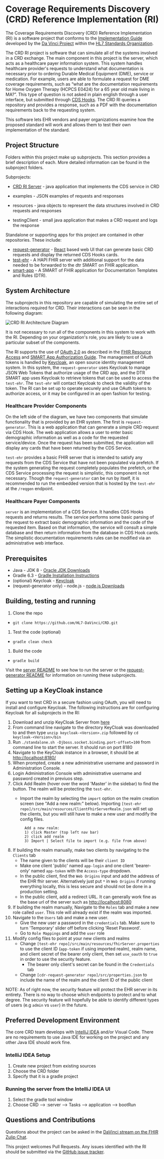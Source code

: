 # Coverage Requirements Discovery (CRD) Reference Implementation (RI)

The Coverage Requirements Discovery (CRD) Reference Implementation (RI) is a software project that conforms to the [Implementation Guide](http://build.fhir.org/ig/HL7/davinci-crd/) developed by the [Da Vinci Project](http://www.hl7.org/about/davinci/index.cfm?ref=common) within the [HL7 Standards Organization](http://www.hl7.org/).

The CRD RI project is software that can simulate all of the systems involved in a CRD exchange. The main component in this project is the server, which acts as a healthcare payer information system. This system handles healthcare provider's requests to understand what documentation is necessary prior to ordering Durable Medical Equipment (DME), service or medication. For example, users are able to formulate a request for DME coverage requirements, such as “what are the documentation requirements for Home Oxygen Therapy (HCPCS E0424) for a 65 year old male living in MA?”. This type of question is not asked in plain english through a user interface, but submitted through [CDS Hooks](https://cds-hooks.org/). The CRD RI queries a repository and provides a response, such as a PDF with the documentation requirements back to the requesting system.

This software lets EHR vendors and payer organizations examine how the proposed standard will work and allows them to test their own implementation of the standard.

## Project Structure

Folders within this project make up subprojects. This section provides a brief description of each. More detailed information can be found in the subproject folders.

Subprojects:

* [CRD RI Server](https://github.com/HL7-DaVinci/CRD/tree/master/server) - java application that implements the CDS service in CRD

* examples - JSON examples of requests and responses
* resources - java objects to represent the data structures involved in CRD requests and responses
* testingClient - small java application that makes a CRD request and logs the response

Standalone or supporting apps for this project are contained in other repositories.  These include:

* [request-generator](https://github.com/HL7-DaVinci/crd-request-generator) - [React](https://reactjs.org/) based web UI that can generate basic CRD requests and display the returned CDS Hooks cards.
* [test-ehr](https://github.com/HL7-DaVinci/test-ehr) - A HAPI FHIR server with additional support for the data needed to be forwarded to the dtr SMART on FHIR application.
* [smart-app](https://github.com/HL7-DaVinci/dtr) - A SMART of FHIR application for Documentation Templates and Rules (DTR).

## System Architecture
The subprojects in this repository are capable of simulating the entire set of interactions required for CRD. Their interactions can be seen in the following diagram:

![CRD RI Architecture Diagram](./CRD-RI-Architecture.png)

It is not necessary to run all of the components in this system to work with the RI. Depending on your organization's role, you are likely to use a particular subset of the components.

The RI supports the use of [OAuth 2.0](https://oauth.net/2/) as described in the [FHIR Resource Access](https://cds-hooks.org/specification/1.0/#fhir-resource-access) and [SMART App Authorization Guide](http://docs.smarthealthit.org/authorization/). The management of OAuth tokens is handled by [Keycloak](https://www.keycloak.org/), an open source identity management system. In this system, the `request-generator` uses Keycloak to manage JSON Web Tokens that authorize usage of the CRD app, and the DTR SMART app uses Keycloak to retrieve tokens that can be used to access the `test-ehr`. The `test-ehr` will contact Keycloak to check the validity of the token. The RI can be set up to operate securely and use OAuth tokens to authorize access, or it may be configured in an open fashion for testing.

### Healthcare Provider Components
On the left side of the diagram, we have two components that simulate functionality that is provided by an EHR system. The first is `request-generator`. This is a web application that can generate a simple CRD request via CDS Hook. The web application allows a user to enter basic demographic information as well as a code for the requested service/device. Once the request has been submitted, the application will display any cards that have been returned by the CDS Service.

`test-ehr` provides a basic FHIR server that is intended to satisfy any requests from the CDS Service that have not been populated via prefetch. If the system generating the request completely populates the prefetch, or the CDS Service processing the request is simplistic, this component is not necessary. Though the `request-generator` can be run by itself, it is recommended to run the embedded version that is hosted by the `test-ehr` at the `/reqgen` endpoint.

### Healthcare Payer Components
`server` is an implementation of a CDS Service. It handles CDS Hooks requests and returns results. The service performs some basic parsing of the request to extract basic demographic information and the code of the requested item. Based on that information, the service will consult a simple database and then return information from the database in CDS Hook cards. The simplistic documentation requirements rules can be modified via an administrative web interface.

## Prerequisites
* Java - JDK 8 - [Oracle JDK Downloads](http://www.oracle.com/technetwork/java/javase/downloads/jdk8-downloads-2133151.html)
* Gradle 6.3 - [Gradle Installation Instructions](https://gradle.org/install/)
* (optional) Keycloak - [Keycloak](https://www.keycloak.org/downloads.html)
* (request-generator only) - node.js - [node.js Downloads](https://nodejs.org/en/download/)

## Building, testing and running
1. Clone the repo
  * `git clone https://github.com/HL7-DaVinci/CRD.git`
1. Test the code (optional)
  * `gradle clean check`
1. Build the code
  * `gradle build`

Visit the [server README](server/README.md) to see how to run the server or the [request-generator README](request-generator/README.md) for information on running these subprojects.

## Setting up a KeyCloak instance

If you want to test CRD in a secure fashion using OAuth, you will need to install and configure Keycloak. The following instructions are for configuring Keycloak for all subprojects in the RI:

1. Download and unzip KeyCloak Server from [here](https://www.keycloak.org/downloads.html)
2. From command line navigate to the directory KeyCloak was downloaded to and then type `unzip keycloak-<Version>.zip` followed by `cd keycloak-<Version>/bin`
3. Run `./standalone.sh -Djboss.socket.binding.port-offset=100` from command line to start the server.  It should run on port 8180
4. Navigate to the KeyCloak instance in a browser, it should be at [http://localhost:8180/](http://localhost:8180)
5. When prompted, create a new administrative username and password in Administration Console.
6. Login Administration Console with administrative username and password created in previuos step.
7. Click Add Realm (hover over the word 'Master' in the sidebar) to find the button.  The realm will be protecting the `test-ehr`.
	* Import the realm by selecting the `import` option on the realm creation screen (see "Add a new realm:" below). Importing `[test-ehr repo]/src/main/resources/ClientFhirServerRealm.json` will set up the clients, but you will still have to make a new user and modify the config files.

			Add a new realm:
			1) click Master (top left nav bar)
			2) click add realm
			3) Import | Select file to import (e.g. file from above) 

8. If building the realm manually, make two clients by navigating to the `Clients` tab
	* The name given to the clients will be their `client ID`
	* Make one client 'public' named `app-login` and one client 'bearer-only' named `app-token` with the `Access-type` dropdown.
	* In the public client, find the `Web Origins` input and add the address of the EHR fhir server.  Alternatively just put `*` in `Web Origins` if running everything locally, this is less secure and should not be done in a production setting.
	* In the public client, add a redirect URL.  It can generally work fine as the base url of the server such as [http://localhost:8080](http://localhost:8080)
9. If building the realm manually, Navigate to the `Roles` tab and make a new role called `user`. This role will already exist if the realm was imported.
10. Navigate to the `Users` tab and make a new user.
	* Give the new user a password in the `credentials` tab. Make sure to turn 'Temporary' slider off before clicking 'Reset Password'.
	* Go to `Role Mappings` and add the `user` role
11. Modify config files to point at your new clients and realms
	* Change `[test-ehr repo]/src/main/resources/fhirServer.properties` to use the client ID (`app-token` if using imported realm), realm name, and client secret of the bearer only client, then set `use_oauth` to `true` in order to use the security feature.
		* The bearer only client's secret can be found in the `Credentials` tab
	* Change `[cdr-request-generator repo]/src/properties.json` to include the name of the realm and the client ID of the public client
	
NOTE: As of right now, the security feature will protect the EHR server in its entirety.  There is no way to choose which endpoints to protect and to what degree.  The security feature will hopefully be able to identify different types of users (e.g `admin` vs `user`) in the future.   

## Preferred Development Environment
The core CRD team develops with [IntelliJ IDEA](https://www.jetbrains.com/idea/) and/or Visual Code. There are no requirements to use Java IDE for working on the project and any other Java IDE should work fine.

### IntelliJ IDEA Setup
1. Create new project from existing sources
2. Choose the CRD folder
3. Specify that it is a gradle project

### Running the server from the IntelliJ IDEA UI
1. Select the gradle tool window
1. Choose CRD --> :server --> Tasks --> application --> bootRun

## Questions and Contributions
Questions about the project can be asked in the [DaVinci stream on the FHIR Zulip Chat](https://chat.fhir.org/#narrow/stream/128-DaVinci).

This project welcomes Pull Requests. Any issues identified with the RI should be submitted via the [GitHub issue tracker](https://github.com/HL7-DaVinci/CRD/issues).

